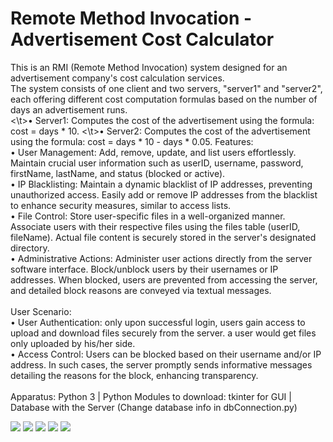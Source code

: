 # Remote Method Invocation - Advertisement Cost Calculator

  This is an RMI (Remote Method Invocation) system designed for an advertisement company's cost calculation services.<br>
  The system consists of one client and two servers, "server1" and "server2", each offering different cost computation formulas based on the number of days an advertisement runs.<br>
    <\t>• Server1: Computes the cost of the advertisement using the formula: cost = days * 10.
    <\t>• Server2: Computes the cost of the advertisement using the formula: cost = days * 10 - days * 0.05.
  Features:<br>
    • User Management: Add, remove, update, and list users effortlessly. Maintain crucial user information such as userID, username, password, firstName, lastName, and status (blocked or active).<br>
    • IP Blacklisting: Maintain a dynamic blacklist of IP addresses, preventing unauthorized access. Easily add or remove IP addresses from the blacklist to enhance security measures, similar to access lists.<br>
    • File Control: Store user-specific files in a well-organized manner. Associate users with their respective files using the files table (userID, fileName). Actual file content is securely stored in the server's designated directory.<br>
    • Administrative Actions: Administer user actions directly from the server software interface. Block/unblock users by their usernames or IP addresses. When blocked, users are prevented from accessing the server, and detailed block reasons are conveyed via textual messages.<br>
  <br>
  User Scenario:<br>
    • User Authentication: only upon successful login, users gain access to upload and download files securely from the server. a user would get files only uploaded by his/her side.<br>
    • Access Control: Users can be blocked based on their username and/or IP address. In such cases, the server promptly sends informative messages detailing the reasons for the block, enhancing transparency.<br>
<br>
  Apparatus: Python 3 | Python Modules to download: tkinter for GUI | Database with the Server (Change database info in dbConnection.py) <br>

![](1-client.png)
![](2-ServerbeforeBlock.png)
![](3-download.png)
![](2-Server.png)
![](11.png)
